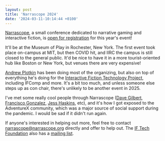```yaml
---
layout: post
title: 'Narrascope 2024'
date: '2024-03-11-10:14:44 +0100'
---
```

[Narrascope](https://narrascope.org/), a small conference dedicated to narrative gaming and interactive fiction, is [open for registration](https://narrascope.org/pages/registration.html) for this year's event!

It'll be at the Museum of Play in Rochester, New York. The first event
took place on-campus at MIT, but then COVID hit, and IIRC the campus
is still closed to the general public. It'd be nice to have it in a
more tourist-oriented hub like Boston or New York, but venues there are very expensive!


[Andrew Plotkin](https://en.wikipedia.org/wiki/Andrew_Plotkin) has
been doing most of the organizing, but also on top of everything he's
doing for the [Interactive Fiction Technology
Project](https://blog.zarfhome.com/2024/02/departing-iftf-board),
including IFComp and more. It's a bit too much, and unless someone
else steps up as con chair, there's unlikely to be another event in
2025.

I've met some really cool people through Narrascope ([Dave
Gilbert](https://www.wadjeteyegames.com/), [Francisco
Gonzalez](https://www.grundislav.games/), [Jess
Haskins](https://thegameeditors.com/), etc), and it's how I got
exposed to the AdventureX community, which was a major source of
social support during the pandemic. I would be sad if it didn't run
again.

If anyone's interested in helping out more, feel free to contact
[narrascope@narrascope.org](mailt:narrascope@narrascope.org) directly
and offer to help out. The [IF Tech
Foundation](https://iftechfoundation.org/) also has a [mailing
list](https://iftechfoundation.org/contact/mailing-list/).
